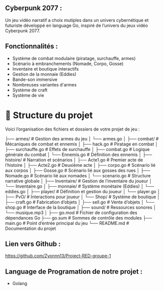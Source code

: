 ## Cyberpunk 2077 :

Un jeu vidéo narratif a choix mutiples dans un univers cybernétique et futuriste développé en language Go, inspiré de l’univers du jeux vidéo Cyberpunk 2077.

## Fonctionnalités :

- Système de combat modulaire (piratage, surchauffe, armes)
- Scénario à embranchements (Nomade, Corpo, Gosse)
- Inventaire et boutique interactifs
- Gestion de la monnaie (Eddies)
- Bande-son immersive
- Nombreuses variantes d'armes
- Système de craft 
- Système de vie 

# 📁 Structure du projet

Voici l’organisation des fichiers et dossiers de votre projet de jeu :

├── armes/ # Gestion des armes du jeu
│ └── armes.go
│
├── combat/ # Mécaniques de combat et ennemis
│ ├── hack.go # Piratage en combat
│ ├── surchauffe.go # Effets de surchauffe
│ ├── combat.go # Logique générale du combat
│ └── Ennemis.go # Définition des ennemis
│
├── histoire/ # Narration et scénarios
│ ├── Acte1.go # Premier acte de l’histoire
│ ├── Acte2.go # Deuxième acte
│ ├── corpo.go # Scénario lié aux corpos
│ ├── Gosse.go # Scénario lié aux gosses des rues
│ ├── Nomade.go # Scénario lié aux nomades
│ └── scenario.go # Structure narrative globale
│
├── Inventaire/ # Gestion de l’inventaire du joueur
│ └── Inventaire.go
│
├── monnaie/ # Système monétaire (Eddies)
│ └── eddies.go
│
├── player/ # Définition et gestion du joueur
│ └── player.go
│
├── PvO/ # Interactions pour joueur
│ └── Shop/ # Système de boutique
│ ├── craft.go # Fabrication d’objets
│ ├── sell.go # Vente d’objets
│ └── shop.go # Interface de la boutique
│
├── sound/ # Ressources sonores
│ └── musique.mp3
│
├── go.mod # Fichier de configuration des dépendances Go
├── go.sum # Sommes de contrôle des modules
├── main.go # Point d’entrée principal du jeu
└── README.md # Documentation du projet


## Lien vers Github : 
https://github.com/Zyonnn13/Project-RED-groupe-1

## Language de Programation de notre projet :
- Golang 
